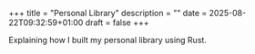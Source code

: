+++
title = "Personal Library"
description = ""
date = 2025-08-22T09:32:59+01:00
draft = false
+++

Explaining how I built my personal library using Rust.
